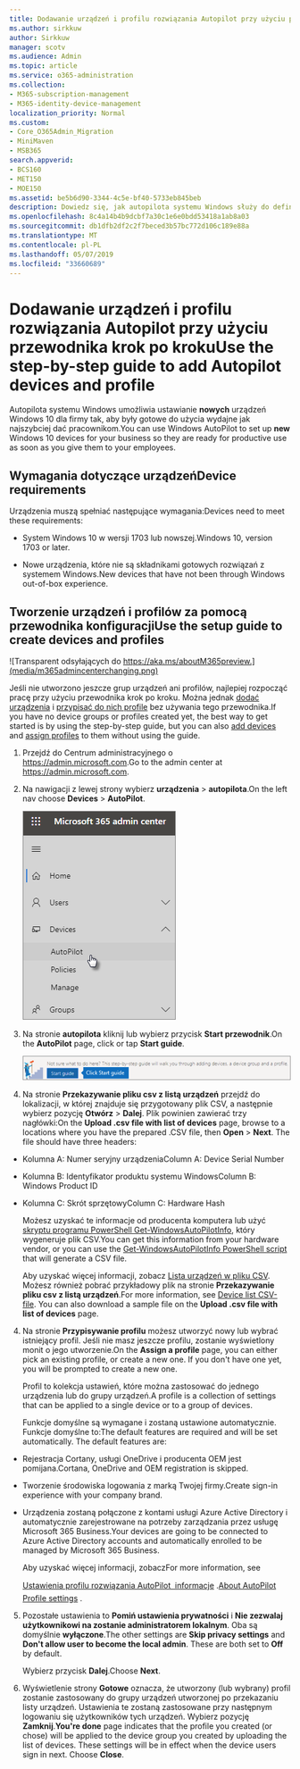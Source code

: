 ```yaml
---
title: Dodawanie urządzeń i profilu rozwiązania Autopilot przy użyciu przewodnika krok po kroku
ms.author: sirkkuw
author: Sirkkuw
manager: scotv
ms.audience: Admin
ms.topic: article
ms.service: o365-administration
ms.collection:
- M365-subscription-management
- M365-identity-device-management
localization_priority: Normal
ms.custom:
- Core_O365Admin_Migration
- MiniMaven
- MSB365
search.appverid:
- BCS160
- MET150
- MOE150
ms.assetid: be5b6d90-3344-4c5e-bf40-5733eb845beb
description: Dowiedz się, jak autopilota systemu Windows służy do definiowania nowych urządzeń Windows 10 dla Twojej firmy.
ms.openlocfilehash: 8c4a14b4b9dcbf7a30c1e6e0bdd53418a1ab8a03
ms.sourcegitcommit: db1dfb2df2c2f7beced3b57bc772d106c189e88a
ms.translationtype: MT
ms.contentlocale: pl-PL
ms.lasthandoff: 05/07/2019
ms.locfileid: "33660689"
---
```

# <a name="use-the-step-by-step-guide-to-add-autopilot-devices-and-profile"></a><span data-ttu-id="a0f4f-103">Dodawanie urządzeń i profilu rozwiązania Autopilot przy użyciu przewodnika krok po kroku</span><span class="sxs-lookup"><span data-stu-id="a0f4f-103">Use the step-by-step guide to add Autopilot devices and profile</span></span>

<span data-ttu-id="a0f4f-104">Autopilota systemu Windows umożliwia ustawianie **nowych** urządzeń Windows 10 dla firmy tak, aby były gotowe do użycia wydajne jak najszybciej dać pracownikom.</span><span class="sxs-lookup"><span data-stu-id="a0f4f-104">You can use Windows AutoPilot to set up **new** Windows 10 devices for your business so they are ready for productive use as soon as you give them to your employees.</span></span>
  
## <a name="device-requirements"></a><span data-ttu-id="a0f4f-105">Wymagania dotyczące urządzeń</span><span class="sxs-lookup"><span data-stu-id="a0f4f-105">Device requirements</span></span>

<span data-ttu-id="a0f4f-106">Urządzenia muszą spełniać następujące wymagania:</span><span class="sxs-lookup"><span data-stu-id="a0f4f-106">Devices need to meet these requirements:</span></span>
  
- <span data-ttu-id="a0f4f-107">System Windows 10 w wersji 1703 lub nowszej.</span><span class="sxs-lookup"><span data-stu-id="a0f4f-107">Windows 10, version 1703 or later.</span></span>
    
- <span data-ttu-id="a0f4f-108">Nowe urządzenia, które nie są składnikami gotowych rozwiązań z systemem Windows.</span><span class="sxs-lookup"><span data-stu-id="a0f4f-108">New devices that have not been through Windows out-of-box experience.</span></span>
    
## <a name="use-the-setup-guide-to-create-devices-and-profiles"></a><span data-ttu-id="a0f4f-109">Tworzenie urządzeń i profilów za pomocą przewodnika konfiguracji</span><span class="sxs-lookup"><span data-stu-id="a0f4f-109">Use the setup guide to create devices and profiles</span></span>

![Transparent odsyłających do https://aka.ms/aboutM365preview.](media/m365admincenterchanging.png)

<span data-ttu-id="a0f4f-111">Jeśli nie utworzono jeszcze grup urządzeń ani profilów, najlepiej rozpocząć pracę przy użyciu przewodnika krok po kroku. Można jednak [dodać urządzenia](create-and-edit-autopilot-devices.md) i [przypisać do nich profile](create-and-edit-autopilot-profiles.md) bez używania tego przewodnika.</span><span class="sxs-lookup"><span data-stu-id="a0f4f-111">If you have no device groups or profiles created yet, the best way to get started is by using the step-by-step guide, but you can also [add devices](create-and-edit-autopilot-devices.md) and [assign profiles](create-and-edit-autopilot-profiles.md) to them without using the guide.</span></span> 
  
1. <span data-ttu-id="a0f4f-112">Przejdź do Centrum administracyjnego o <a href="https://go.microsoft.com/fwlink/p/?linkid=837890" target="_blank">https://admin.microsoft.com</a>.</span><span class="sxs-lookup"><span data-stu-id="a0f4f-112">Go to the admin center at <a href="https://go.microsoft.com/fwlink/p/?linkid=837890" target="_blank">https://admin.microsoft.com</a>.</span></span>

2. <span data-ttu-id="a0f4f-113">Na nawigacji z lewej strony wybierz **urządzenia** \> **autopilota**.</span><span class="sxs-lookup"><span data-stu-id="a0f4f-113">On the left nav choose **Devices** \> **AutoPilot**.</span></span>

    ![W Centrum administracyjnego wybierz urządzenia, a następnie autopilota.](media/AutoPilot.png)
  
2. <span data-ttu-id="a0f4f-115">Na stronie **autopilota** kliknij lub wybierz przycisk **Start przewodnik**.</span><span class="sxs-lookup"><span data-stu-id="a0f4f-115">On the **AutoPilot** page, click or tap **Start guide**.</span></span>
    
    ![Click Start guide for step-by-step instructions for Autopilot.](media/31662655-d1e6-437d-87ea-c0dec5da56f7.png)
  
3. <span data-ttu-id="a0f4f-p101">Na stronie **Przekazywanie pliku csv z listą urządzeń** przejdź do lokalizacji, w której znajduje się przygotowany plik CSV, a następnie wybierz pozycję **Otwórz** \> **Dalej**. Plik powinien zawierać trzy nagłówki:</span><span class="sxs-lookup"><span data-stu-id="a0f4f-p101">On the **Upload .csv file with list of devices** page, browse to a locations where you have the prepared .CSV file, then **Open** \> **Next**. The file should have three headers:</span></span>
    
  - <span data-ttu-id="a0f4f-119">Kolumna A: Numer seryjny urządzenia</span><span class="sxs-lookup"><span data-stu-id="a0f4f-119">Column A: Device Serial Number</span></span>
    
  - <span data-ttu-id="a0f4f-120">Kolumna B: Identyfikator produktu systemu Windows</span><span class="sxs-lookup"><span data-stu-id="a0f4f-120">Column B: Windows Product ID</span></span>
    
  - <span data-ttu-id="a0f4f-121">Kolumna C: Skrót sprzętowy</span><span class="sxs-lookup"><span data-stu-id="a0f4f-121">Column C: Hardware Hash</span></span>
    
    <span data-ttu-id="a0f4f-122">Możesz uzyskać te informacje od producenta komputera lub użyć [skryptu programu PowerShell Get-WindowsAutoPilotInfo](https://www.powershellgallery.com/packages/Get-WindowsAutoPilotInfo), który wygeneruje plik CSV.</span><span class="sxs-lookup"><span data-stu-id="a0f4f-122">You can get this information from your hardware vendor, or you can use the [Get-WindowsAutoPilotInfo PowerShell script](https://www.powershellgallery.com/packages/Get-WindowsAutoPilotInfo) that will generate a CSV file.</span></span> 
    
    <span data-ttu-id="a0f4f-p102">Aby uzyskać więcej informacji, zobacz [Lista urządzeń w pliku CSV](https://support.office.com/article/932e3676-2491-49f0-9177-d893d2f5276e). Możesz również pobrać przykładowy plik na stronie **Przekazywanie pliku csv z listą urządzeń**.</span><span class="sxs-lookup"><span data-stu-id="a0f4f-p102">For more information, see [Device list CSV-file](https://support.office.com/article/932e3676-2491-49f0-9177-d893d2f5276e). You can also download a sample file on the **Upload .csv file with list of devices** page.</span></span> 
    
4. <span data-ttu-id="a0f4f-p103">Na stronie **Przypisywanie profilu** możesz utworzyć nowy lub wybrać istniejący profil. Jeśli nie masz jeszcze profilu, zostanie wyświetlony monit o jego utworzenie.</span><span class="sxs-lookup"><span data-stu-id="a0f4f-p103">On the **Assign a profile** page, you can either pick an existing profile, or create a new one. If you don't have one yet, you will be prompted to create a new one.</span></span> 
    
    <span data-ttu-id="a0f4f-127">Profil to kolekcja ustawień, które można zastosować do jednego urządzenia lub do grupy urządzeń.</span><span class="sxs-lookup"><span data-stu-id="a0f4f-127">A profile is a collection of settings that can be applied to a single device or to a group of devices.</span></span>
    
    <span data-ttu-id="a0f4f-p104">Funkcje domyślne są wymagane i zostaną ustawione automatycznie. Funkcje domyślne to:</span><span class="sxs-lookup"><span data-stu-id="a0f4f-p104">The default features are required and will be set automatically. The default features are:</span></span>
    
  - <span data-ttu-id="a0f4f-130">Rejestracja Cortany, usługi OneDrive i producenta OEM jest pomijana.</span><span class="sxs-lookup"><span data-stu-id="a0f4f-130">Cortana, OneDrive and OEM registration is skipped.</span></span>
    
  - <span data-ttu-id="a0f4f-131">Tworzenie środowiska logowania z marką Twojej firmy.</span><span class="sxs-lookup"><span data-stu-id="a0f4f-131">Create sign-in experience with your company brand.</span></span>
    
  - <span data-ttu-id="a0f4f-132">Urządzenia zostaną połączone z kontami usługi Azure Active Directory i automatycznie zarejestrowane na potrzeby zarządzania przez usługę Microsoft 365 Business.</span><span class="sxs-lookup"><span data-stu-id="a0f4f-132">Your devices are going to be connected to Azure Active Directory accounts and automatically enrolled to be managed by Microsoft 365 Business.</span></span>
    
    <span data-ttu-id="a0f4f-133">Aby uzyskać więcej informacji, zobacz</span><span class="sxs-lookup"><span data-stu-id="a0f4f-133">For more information, see</span></span>
    
    <span data-ttu-id="a0f4f-134">[Ustawienia profilu rozwiązania AutoPilot  informacje](autopilot-profile-settings.md) .</span><span class="sxs-lookup"><span data-stu-id="a0f4f-134">[About AutoPilot Profile settings](autopilot-profile-settings.md) .</span></span> 
    
5. <span data-ttu-id="a0f4f-135">Pozostałe ustawienia to **Pomiń ustawienia prywatności** i **Nie zezwalaj użytkownikowi na zostanie administratorem lokalnym**. Oba są domyślnie **wyłączone**.</span><span class="sxs-lookup"><span data-stu-id="a0f4f-135">The other settings are **Skip privacy settings** and **Don't allow user to become the local admin**. These are both set to **Off** by default.</span></span> 
    
    <span data-ttu-id="a0f4f-136">Wybierz przycisk **Dalej**.</span><span class="sxs-lookup"><span data-stu-id="a0f4f-136">Choose **Next**.</span></span>
    
6. <span data-ttu-id="a0f4f-p105">Wyświetlenie strony **Gotowe** oznacza, że utworzony (lub wybrany) profil zostanie zastosowany do grupy urządzeń utworzonej po przekazaniu listy urządzeń. Ustawienia te zostaną zastosowane przy następnym logowaniu się użytkowników tych urządzeń. Wybierz pozycję **Zamknij**.</span><span class="sxs-lookup"><span data-stu-id="a0f4f-p105">**You're done** page indicates that the profile you created (or chose) will be applied to the device group you created by uploading the list of devices. These settings will be in effect when the device users sign in next. Choose **Close**.</span></span>
    